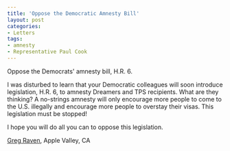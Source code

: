 ```yaml
---
title: 'Oppose the Democratic Amnesty Bill'
layout: post
categories:
- Letters
tags:
- amnesty
- Representative Paul Cook
---
```


Oppose the Democrats' amnesty bill, H.R. 6.

I was disturbed to learn that your Democratic colleagues will soon introduce legislation, H.R. 6, to amnesty Dreamers and TPS recipients. What are they thinking? A no-strings amnesty will only encourage more people to come to the U.S. illegally and encourage more people to overstay their visas. This legislation must be stopped!

I hope you will do all you can to oppose this legislation.

[Greg Raven](https://www.gregraven.org/), Apple Valley, CA